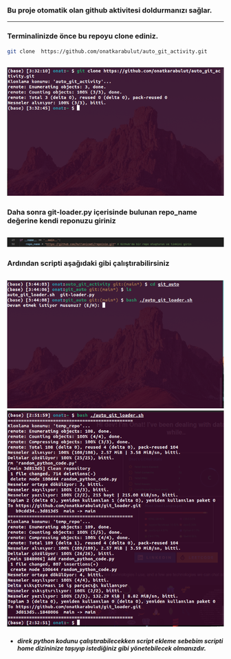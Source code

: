 ### Bu proje otomatik olan github aktivitesi doldurmanızı sağlar.
---
### Terminalinizde önce bu repoyu clone ediniz.
```bash
git clone  https://github.com/onatkarabulut/auto_git_activity.git
```
![Screenshot](./running1_.png)
---
### Daha sonra git-loader.py içerisinde bulunan repo_name değerine kendi reponuzu giriniz
![Screenshot](./running3_.png)
---
### Ardından scripti aşağıdaki gibi çalıştırabilirsiniz
![Screenshot](./running4_.png)
![Screenshot](./running2_.png)
---
- ##### direk python kodunu çalıştırabilecekken script ekleme sebebim scripti home dizininize taşıyıp istediğiniz gibi yönetebilecek olmanızdır.
